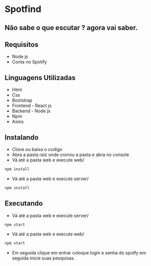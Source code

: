 # Spotfind
## Não sabe o que escutar ? agora vai saber.

## Requisitos
- Node js
- Conta no Spotify
## Linguagens Utilizadas

- Html
- Css
- Bootstrap
- Frontend - React js
- Backend - Node js
- Npm
- Axios

## Instalando

- Clone ou baixa o codigo
- Abra a pasta raiz onde cronou a pasta e abra no console
- Vá até a pasta web e execute web/    
 ```sh
npm install
```
- Vá até a pasta web e execute server/   
 ```sh
npm install
```


## Executando
- Vá até a pasta web e execute server/   
 ```sh
npm start
```
- Vá até a pasta web e execute web/   
 ```sh
npm start
```
 - Em seguida clique em entrar coloque login e senha do spotfy em seguida  inicie suas pesquisas.


